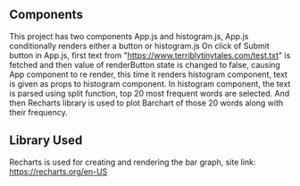 ## Components
This project has two components App.js and histogram.js, 
App.js conditionally renders either a button or histogram.js
On click of Submit button in App.js, first text from "https://www.terriblytinytales.com/test.txt" is fetched and then value of renderButton state is changed to false, causing App component to re render, this time it renders histogram component, text is given as props to histogram component.
In histogram component, the text is parsed using split function, top 20 most frequent words are selected. And then Recharts library is used to plot Barchart of those 20 words along with their frequency.

## Library Used
Recharts is used for creating and rendering the bar graph, site link: https://recharts.org/en-US

